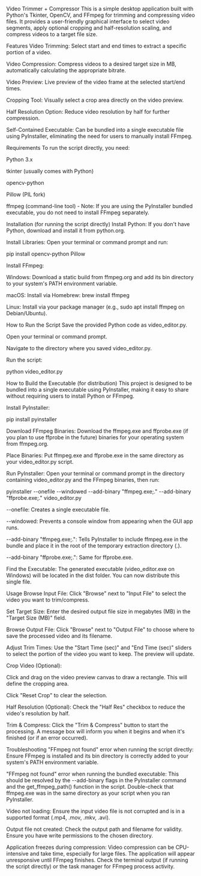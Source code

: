 Video Trimmer + Compressor
This is a simple desktop application built with Python's Tkinter, OpenCV, and FFmpeg for trimming and compressing video files. It provides a user-friendly graphical interface to select video segments, apply optional cropping and half-resolution scaling, and compress videos to a target file size.

Features
Video Trimming: Select start and end times to extract a specific portion of a video.

Video Compression: Compress videos to a desired target size in MB, automatically calculating the appropriate bitrate.

Video Preview: Live preview of the video frame at the selected start/end times.

Cropping Tool: Visually select a crop area directly on the video preview.

Half Resolution Option: Reduce video resolution by half for further compression.

Self-Contained Executable: Can be bundled into a single executable file using PyInstaller, eliminating the need for users to manually install FFmpeg.

Requirements
To run the script directly, you need:

Python 3.x

tkinter (usually comes with Python)

opencv-python

Pillow (PIL fork)

ffmpeg (command-line tool) - Note: If you are using the PyInstaller bundled executable, you do not need to install FFmpeg separately.

Installation (for running the script directly)
Install Python: If you don't have Python, download and install it from python.org.

Install Libraries: Open your terminal or command prompt and run:

pip install opencv-python Pillow

Install FFmpeg:

Windows: Download a static build from ffmpeg.org and add its bin directory to your system's PATH environment variable.

macOS: Install via Homebrew: brew install ffmpeg

Linux: Install via your package manager (e.g., sudo apt install ffmpeg on Debian/Ubuntu).

How to Run the Script
Save the provided Python code as video_editor.py.

Open your terminal or command prompt.

Navigate to the directory where you saved video_editor.py.

Run the script:

python video_editor.py

How to Build the Executable (for distribution)
This project is designed to be bundled into a single executable using PyInstaller, making it easy to share without requiring users to install Python or FFmpeg.

Install PyInstaller:

pip install pyinstaller

Download FFmpeg Binaries: Download the ffmpeg.exe and ffprobe.exe (if you plan to use ffprobe in the future) binaries for your operating system from ffmpeg.org.

Place Binaries: Put ffmpeg.exe and ffprobe.exe in the same directory as your video_editor.py script.

Run PyInstaller: Open your terminal or command prompt in the directory containing video_editor.py and the FFmpeg binaries, then run:

pyinstaller --onefile --windowed --add-binary "ffmpeg.exe;." --add-binary "ffprobe.exe;." video_editor.py

--onefile: Creates a single executable file.

--windowed: Prevents a console window from appearing when the GUI app runs.

--add-binary "ffmpeg.exe;.": Tells PyInstaller to include ffmpeg.exe in the bundle and place it in the root of the temporary extraction directory (.).

--add-binary "ffprobe.exe;.": Same for ffprobe.exe.

Find the Executable: The generated executable (video_editor.exe on Windows) will be located in the dist folder. You can now distribute this single file.

Usage
Browse Input File: Click "Browse" next to "Input File" to select the video you want to trim/compress.

Set Target Size: Enter the desired output file size in megabytes (MB) in the "Target Size (MB)" field.

Browse Output File: Click "Browse" next to "Output File" to choose where to save the processed video and its filename.

Adjust Trim Times: Use the "Start Time (sec)" and "End Time (sec)" sliders to select the portion of the video you want to keep. The preview will update.

Crop Video (Optional):

Click and drag on the video preview canvas to draw a rectangle. This will define the cropping area.

Click "Reset Crop" to clear the selection.

Half Resolution (Optional): Check the "Half Res" checkbox to reduce the video's resolution by half.

Trim & Compress: Click the "Trim & Compress" button to start the processing. A message box will inform you when it begins and when it's finished (or if an error occurred).

Troubleshooting
"FFmpeg not found" error when running the script directly: Ensure FFmpeg is installed and its bin directory is correctly added to your system's PATH environment variable.

"FFmpeg not found" error when running the bundled executable: This should be resolved by the --add-binary flags in the PyInstaller command and the get_ffmpeg_path() function in the script. Double-check that ffmpeg.exe was in the same directory as your script when you ran PyInstaller.

Video not loading: Ensure the input video file is not corrupted and is in a supported format (.mp4, .mov, .mkv, .avi).

Output file not created: Check the output path and filename for validity. Ensure you have write permissions to the chosen directory.

Application freezes during compression: Video compression can be CPU-intensive and take time, especially for large files. The application will appear unresponsive until FFmpeg finishes. Check the terminal output (if running the script directly) or the task manager for FFmpeg process activity.
